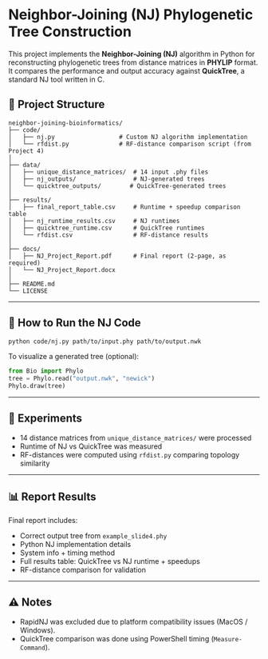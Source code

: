 # Neighbor-Joining (NJ) Phylogenetic Tree Construction

This project implements the **Neighbor-Joining (NJ)** algorithm in Python for reconstructing phylogenetic trees from distance matrices in **PHYLIP** format. It compares the performance and output accuracy against **QuickTree**, a standard NJ tool written in C.

## 📁 Project Structure

```
neighbor-joining-bioinformatics/
├── code/
│   ├── nj.py                  # Custom NJ algorithm implementation
│   └── rfdist.py              # RF-distance comparison script (from Project 4)
│
├── data/
│   ├── unique_distance_matrices/  # 14 input .phy files
│   ├── nj_outputs/                # NJ-generated trees
│   └── quicktree_outputs/        # QuickTree-generated trees
│
├── results/
│   ├── final_report_table.csv     # Runtime + speedup comparison table
│   ├── nj_runtime_results.csv     # NJ runtimes
│   ├── quicktree_runtime.csv      # QuickTree runtimes
│   └── rfdist.csv                 # RF-distance results
│
├── docs/
│   ├── NJ_Project_Report.pdf      # Final report (2-page, as required)
│   └── NJ_Project_Report.docx
│
├── README.md
└── LICENSE
```

---

## 🚀 How to Run the NJ Code

```bash
python code/nj.py path/to/input.phy path/to/output.nwk
```

To visualize a generated tree (optional):

```python
from Bio import Phylo
tree = Phylo.read("output.nwk", "newick")
Phylo.draw(tree)
```

---

## 🧪 Experiments

- 14 distance matrices from `unique_distance_matrices/` were processed
- Runtime of NJ vs QuickTree was measured
- RF-distances were computed using `rfdist.py` comparing topology similarity

---

## 📊 Report Results

Final report includes:
- Correct output tree from `example_slide4.phy`
- Python NJ implementation details
- System info + timing method
- Full results table: QuickTree vs NJ runtime + speedups
- RF-distance comparison for validation

---

## ⚠️ Notes

- RapidNJ was excluded due to platform compatibility issues (MacOS / Windows).
- QuickTree comparison was done using PowerShell timing (`Measure-Command`).
